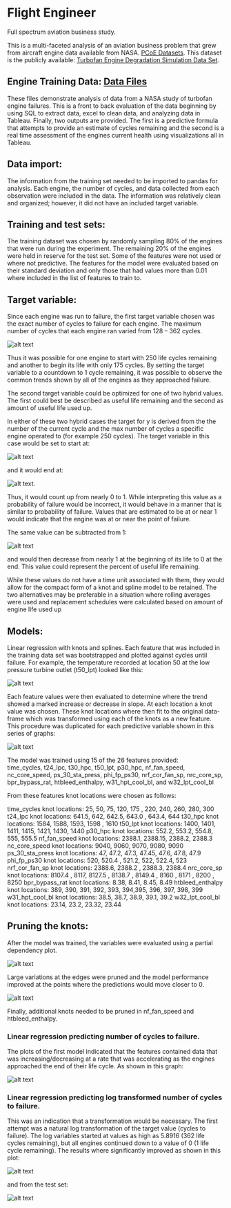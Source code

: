 # Flight Engineer
Full spectrum aviation business study.

This is a multi-faceted analysis of an aviation business problem that grew from aircraft engine data available from NASA. [PCoE Datasets](https://ti.arc.nasa.gov/tech/dash/groups/pcoe/prognostic-data-repository/). This dataset is the publicly available: [Turbofan Engine Degradation Simulation Data Set](https://ti.arc.nasa.gov/tech/dash/groups/pcoe/prognostic-data-repository/publications/#turbofan).

## Engine Training Data: [Data Files](https://github.com/fischtank44/Engine_training_data/tree/master/Data_Files)

These files demonstrate analysis of data from a NASA study of turbofan engine failures. This is a front to back evaluation of the data beginning by using SQL to extract data, excel to clean data, and analyzing data in Tableau. Finally, two outputs are provided. The first is a predictive formula that attempts to provide an estimate of cycles remaining and the second is a real time assessment of the engines current health using visualizations all in Tableau.


## Data import:

The information from the training set needed to be imported to pandas for analysis. Each engine, the number of cycles, and data collected from each observation were included in the data. The information was relatively clean and organized; however, it did not have an included target variable.


## Training and test sets:

The training dataset was chosen by randomly sampling 80% of the engines that were run during the experiment. The remaining 20% of the engines were held in reserve for the test set. Some of the features were not used or where not predictive. The features for the model were evaluated based on their standard deviation and only those that had values more than  0.01 where included in the list of features to train to.   


## Target variable:

Since each engine was run to failure, the first target variable chosen was the exact number of cycles to failure for each engine. The maximum number of cycles that each engine ran varied from 128 – 362 cycles.

![alt text](https://github.com/fischtank44/flight_engineer/raw/master/images/training_data_failure_distribution.png)

Thus it was possible for one engine to start with 250 life cycles remaining and another to begin its life with only 175 cycles. By setting the target variable to a countdown to 1 cycle remaining, it was possible to observe
the common trends shown by all of the engines as they approached failure.

The second target variable could be optimized for one of two hybrid values. The first could best be described as useful life remaining and the second as amount of useful life used up.

In either of these two hybrid cases the target for y is derived from the the number of the current cycle and the max number of cycles a specific engine operated to (for example 250 cycles). The target variable in this case would be set to start at:

![alt text](http://www.codecogs.com/gif.latex?\frac{1}{250} )

and it would end at:

![alt text](http://www.codecogs.com/gif.latex?\frac{250}{250} ).

Thus, it would count up from nearly 0 to 1. While interpreting this value as a probability of failure would be incorrect, it would behave in a manner that is similar to probability of failure. Values that are estimated to be at or near 1 would indicate that the engine was at or near the point of failure.

The same value can be subtracted from 1:

![alt text](http://www.codecogs.com/gif.latex?1-\frac{1}{250}=.996 )

and would then decrease from nearly 1 at the beginning of its life to 0 at the end. This value could represent the percent of useful life remaining.

While these values do not have a time unit associated with them, they would allow for the compact form of a knot and spline model to be retained. The two alternatives may be preferable in a situation where rolling averages were used and replacement schedules were calculated based on amount of engine life used up



## Models:
Linear regression with knots and splines.
Each feature that was included in the training data set was bootstrapped and plotted against cycles until failure. For example, the temperature recorded at location 50 at the low pressure turbine outlet (t50_lpt) looked like this:

![alt text](https://github.com/fischtank44/flight_engineer/raw/master/images/t50_lpt_bs_spline_analysis.png)

Each feature values were then evaluated to determine where the trend showed a marked increase or decrease in slope. At each location a knot value was chosen. These knot locations where then fit to the original data-frame which was transformed using each of the knots as a new feature. This procedure was duplicated for each predictive variable shown in this series of graphs:

![alt text](https://github.com/fischtank44/flight_engineer/raw/master/images/all_features_cycles_to_fail.png)

The model was trained using 15 of the 26 features provided:  
time_cycles, t24_lpc, t30_hpc, t50_lpt, p30_hpc, nf_fan_speed, nc_core_speed, ps_30_sta_press, phi_fp_ps30, nrf_cor_fan_sp, nrc_core_sp, bpr_bypass_rat, htbleed_enthalpy, w31_hpt_cool_bl, and w32_lpt_cool_bl


From these features knot locations were chosen as follows:

  time_cycles knot locations: 25, 50, 75, 120, 175 , 220, 240, 260, 280, 300
  t24_lpc knot locations: 641.5, 642,  642.5, 643.0 , 643.4, 644
  t30_hpc knot locations: 1584, 1588, 1593, 1598 , 1610
  t50_lpt knot locations: 1400, 1401, 1411, 1415, 1421, 1430, 1440
  p30_hpc knot locations: 552.2, 553.2, 554.8, 555, 555.5
  nf_fan_speed knot locations: 2388.1, 2388.15, 2388.2, 2388.3
  nc_core_speed knot locations: 9040, 9060, 9070, 9080, 9090
  ps_30_sta_press knot locations: 47, 47.2, 47.3, 47.45, 47.6, 47.8, 47.9
  phi_fp_ps30 knot locations: 520, 520.4 , 521.2, 522, 522.4, 523
  nrf_cor_fan_sp knot locations: 2388.6, 2388.2 , 2388.3, 2388.4
  nrc_core_sp knot locations: 8107.4 , 8117, 8127.5 , 8138.7 , 8149.4 , 8160 , 8171 , 8200 , 8250
  bpr_bypass_rat knot locations: 8.38, 8.41, 8.45, 8.49
  htbleed_enthalpy knot locations: 389, 390, 391, 392, 393, 394,395, 396, 397, 398, 399
  w31_hpt_cool_bl knot locations: 38.5, 38.7, 38.9, 39.1, 39.2
  w32_lpt_cool_bl knot locations: 23.14, 23.2,  23.32, 23.44



## Pruning the knots:
After the model was trained, the variables were evaluated using a partial dependency plot.

![alt text](https://github.com/fischtank44/flight_engineer/raw/master/images/partial_dependency_pipline.png)

Large variations at the edges were pruned and the model performance improved at the points where the predictions would move closer to 0.

![alt text](https://github.com/fischtank44/flight_engineer/raw/master/images/pruned_partial_dependency_pipline.png)

Finally, additional knots needed to be pruned in nf_fan_speed and htbleed_enthalpy. 

### Linear regression predicting number of cycles to failure.
The plots of the first model indicated that the features contained data that was increasing/decreasing at a rate that was accelerating as the engines approached the end of their life cycle. As shown in this graph:

![alt text](https://github.com/fischtank44/flight_engineer/raw/master/images/pred_vs_actual_reg_regression.png)


### Linear regression predicting log transformed number of cycles to failure.
This was an indication that a transformation would be necessary. The first attempt was a natural log transformation of the target value (cycles to failure). The log variables started at values as high as 5.8916 (362 life cycles remaining), but all engines continued down to a value of 0 (1 life cycle remaining). The results where significantly improved as shown in this plot:   

![alt text](https://github.com/fischtank44/flight_engineer/raw/master/images/training_cycles_to_fail.png)

and from the test set:

![alt text](https://github.com/fischtank44/flight_engineer/raw/master/images/test_cycles_to_fail.png)
